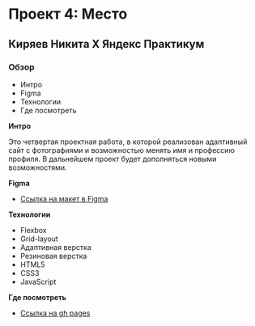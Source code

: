 # Проект 4: Место

## Киряев Никита X Яндекс Практикум

### Обзор

- Интро
- Figma
- Технологии
- Где посмотреть

**Интро**

Это четвертая проектная работа, в которой реализован адаптивный сайт с фотографиями и возможностью менять имя и профессию профиля. В дальнейшем проект будет дополняться новыми возможностями.

**Figma**

- [Ссылка на макет в Figma](https://www.figma.com/file/StZjf8HnoeLdiXS7dYrLAh/JavaScript.-Sprint-4)

**Технологии**

- Flexbox
- Grid-layout
- Адаптивная верстка
- Резиновая верстка
- HTML5
- CSS3
- JavaScript

**Где посмотреть**

- [Ссылка на gh pages](https://nikitakiryaev-web.github.io/mesto/)
